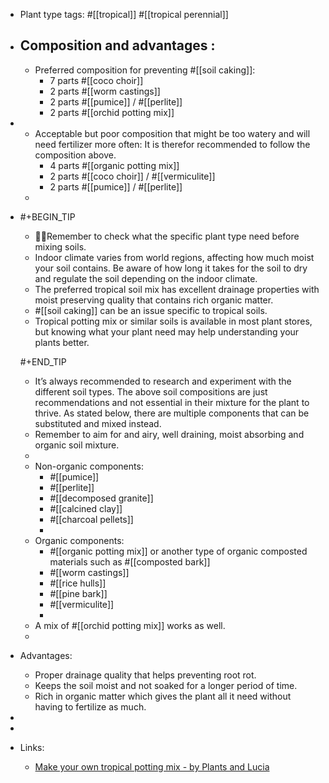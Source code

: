 - Plant type tags: #[[tropical]] #[[tropical perennial]]
- Composition and advantages :
	-
	- Preferred composition for preventing #[[soil caking]]:
		- 7 parts #[[coco choir]]
		- 2 parts #[[worm castings]]
		- 2 parts #[[pumice]] / #[[perlite]]
		- 2 parts #[[orchid potting mix]]
-
	- Acceptable but poor composition that might be too watery and will need fertilizer more often:
	  It is therefor recommended to follow the composition above.
		- 4 parts #[[organic potting mix]]
		- 2 parts #[[coco choir]] / #[[vermiculite]]
		- 2 parts #[[pumice]] / #[[perlite]]
	-
- #+BEGIN_TIP
  - ☝🏽Remember to check what the specific plant type need before mixing soils. 
  - Indoor climate varies from world regions, affecting how much moist your soil contains. Be aware of how long it takes for the soil to dry and regulate the soil depending on the indoor climate.   
  - The preferred tropical soil mix has excellent drainage properties with moist preserving quality that contains rich organic matter. 
  - #[[soil caking]] can be an issue specific to tropical soils.  
  - Tropical potting mix or similar soils is available in most plant stores, but knowing what your plant need may help understanding your plants better.  
  
  #+END_TIP
	- It’s always recommended to research and experiment with the different soil types. The above soil compositions are just recommendations and not essential in their mixture for the plant to thrive. As stated below, there are multiple components that can be substituted and mixed instead.
	- Remember to aim for and airy, well draining, moist absorbing and organic soil mixture.
	-
	- Non-organic components:
		- #[[pumice]]
		- #[[perlite]]
		- #[[decomposed granite]]
		- #[[calcined clay]]
		- #[[charcoal pellets]]
		-
	- Organic components:
		- #[[organic potting mix]] or another type of organic composted materials such as #[[composted bark]]
		- #[[worm castings]]
		- #[[rice hulls]]
		- #[[pine bark]]
		- #[[vermiculite]]
		-
	- A mix of #[[orchid potting mix]] works as well.
	-
- Advantages:
	- Proper drainage quality that helps preventing root rot.
	- Keeps the soil moist and not soaked for a longer period of time.
	- Rich in organic matter which gives the plant all it need without having to fertilize as much.
-
-
- Links:
	- [Make your own tropical potting mix - by Plants and Lucia](https://www.youtube.com/watch?v=MO7HuxE80a8)